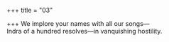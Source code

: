 +++
title = "03"

+++
We implore your names with all our songs—  
Indra of a hundred resolves—in vanquishing hostility.  